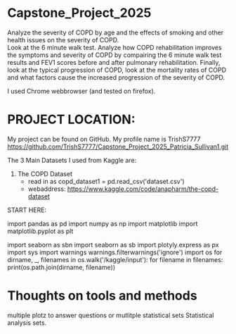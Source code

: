 # Capstone_Project_2025
Analyze the severity of COPD by age and the effects of smoking and other health issues on the severity of COPD.  
Look at the 6 minute walk test.  Analyze how COPD rehabilitation improves the symptoms and severity of COPD by 
compairing the 6 minute walk test results and FEV1  scores before and after pulmonary rehabilitation. 
Finally, look at the typical progression of COPD, look at the mortality rates of COPD and what factors cause 
the increased progression of the severity of COPD. 

I used Chrome webbrowser (and tested on firefox). 

# PROJECT LOCATION: 
My project can be found on GitHub. My profile name is TrishS7777
https://github.com/TrishS7777/Capstone_Project_2025_Patricia_Sullivan1.git


The 3 Main Datasets I used from Kaggle are:

1) The COPD Dataset
   * read in as copd_dataset1 = pd.read_csv('dataset.csv')
   * webaddress: https://www.kaggle.com/code/anapharm/the-copd-dataset



START HERE: 


import pandas as pd 
import numpy as np 
import matplotlib
import matplotlib.pyplot as plt


import seaborn as sbn
import seaborn as sb
import plotyly.express as px
import sys
import warnings
warnings.filterwarnings('ignore')
import os
for dirname, _, filenames in os.walk('/kaggle/input'):
    for filename in filenames:
        print(os.path.join(dirname, filename))




# Thoughts on tools and methods
multiple plotz to answer questions 
or mutlitple statistical sets
Statistical analysis sets. 